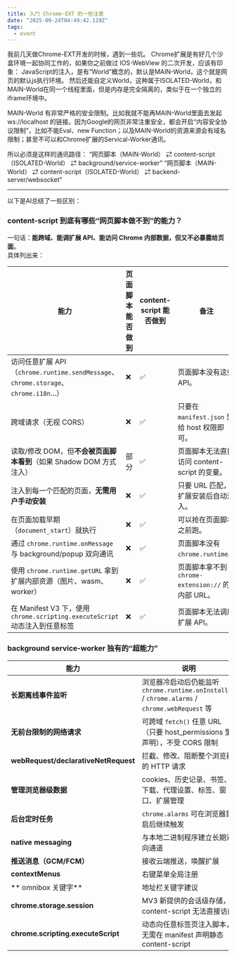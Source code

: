 ```yaml
---
title: 入门 Chrome-EXT 的一些注意
date: "2025-09-24T04:49:42.119Z"
tags:
  - event
---
```


我前几天做Chrome-EXT开发的时候，遇到一些坑。
Chrome扩展是有好几个沙盒环境一起协同工作的，如果你之前做过 IOS-WebView 的二次开发，应该有印象：
JavaScript的注入，是有“World”概念的，默认是MAIN-World，这个就是网页的默认js执行环境。
然后还能自定义World，这种属于ISOLATED-World，和MAIN-World在同一个线程里面，但是内存是完全隔离的，类似于在一个独立的iframe环境中。

MAIN-World 有非常严格的安全限制。比如我就不能再MAIN-World里面去发起 ws://localhost 的链接。因为Google的网页非常注重安全，都会开启“内容安全协议限制”，比如不能Eval、new Function；以及MAIN-World的资源来源会有域名限制；甚至不可以和Chrome扩展的Servical-Worker通讯。

所以必须是这样的通讯路径：
“网页脚本（MAIN-World） ⇄ content-script（ISOLATED-World） ⇄ background/service-worker”
“网页脚本（MAIN-World） ⇄ content-script（ISOLATED-World） ⇄ backend-server/websocket”

---

以下是AI总结了一些区别：

### content-script 到底有哪些“网页脚本做不到”的能力？

一句话：**能跨域、能调扩展 API、能访问 Chrome 内部数据，但又不必暴露给页面**。  
具体列出来：

| 能力                                                                               | 页面脚本能否做到 | content-script 能否做到 | 备注                                              |
| ---------------------------------------------------------------------------------- | ---------------- | ----------------------- | ------------------------------------------------- |
| 访问任意扩展 API（`chrome.runtime.sendMessage`、`chrome.storage`、`chrome.i18n`…） | ❌               | ✅                      | 页面脚本没有这些 API。                            |
| 跨域请求（无视 CORS）                                                              | ❌               | ✅                      | 只要在 `manifest.json` 里给 host 权限即可。       |
| 读取/修改 DOM，但**不会被页面脚本看到**（如果 Shadow DOM 方式注入）                | 部分             | ✅                      | 页面脚本无法直接访问 content-script 的变量。      |
| 注入到每一个匹配的页面，**无需用户手动安装**                                       | ❌               | ✅                      | 只要 URL 匹配，扩展安装后自动注入。               |
| 在页面加载早期（`document_start`）就执行                                           | ❌               | ✅                      | 可以抢在页面脚本之前跑。                          |
| 通过 `chrome.runtime.onMessage` 与 background/popup 双向通讯                       | ❌               | ✅                      | 页面脚本没有 `chrome.runtime`。                   |
| 使用 `chrome.runtime.getURL` 拿到扩展内部资源（图片、wasm、worker）                | ❌               | ✅                      | 页面脚本拿不到 `chrome-extension://` 的内部 URL。 |
| 在 Manifest V3 下，使用 `chrome.scripting.executeScript` 动态注入到任意标签        | ❌               | ✅                      | 页面脚本无法调用扩展 API。                        |

### background service-worker 独有的“超能力”

| 能力                                 | 说明                                                                                           |
| ------------------------------------ | ---------------------------------------------------------------------------------------------- |
| **长期离线事件监听**                 | 浏览器冷启动后仍能监听 `chrome.runtime.onInstalled` / `chrome.alarms` / `chrome.webRequest` 等 |
| **无前台限制的网络请求**             | 可跨域 `fetch()` 任意 URL（只要 host_permissions 里声明），不受 CORS 限制                      |
| **webRequest/declarativeNetRequest** | 拦截、修改、阻断整个浏览器的 HTTP 请求                                                         |
| **管理浏览器级数据**                 | cookies、历史记录、书签、下载、代理设置、标签、窗口、扩展管理                                  |
| **后台定时任务**                     | `chrome.alarms` 可在浏览器重启后继续触发                                                       |
| **native messaging**                 | 与本地二进制程序建立长期双向通道                                                               |
| **推送消息（GCM/FCM）**              | 接收云端推送，唤醒扩展                                                                         |
| **contextMenus**                     | 右键菜单全局注册                                                                               |
| ** omnibox 关键字**                  | 地址栏关键字建议                                                                               |
| **chrome.storage.session**           | MV3 新提供的会话级存储，content-script 无法直接访问                                            |
| **chrome.scripting.executeScript**   | 动态向任意标签页注入脚本，无需在 manifest 声明静态 content-script                              |
